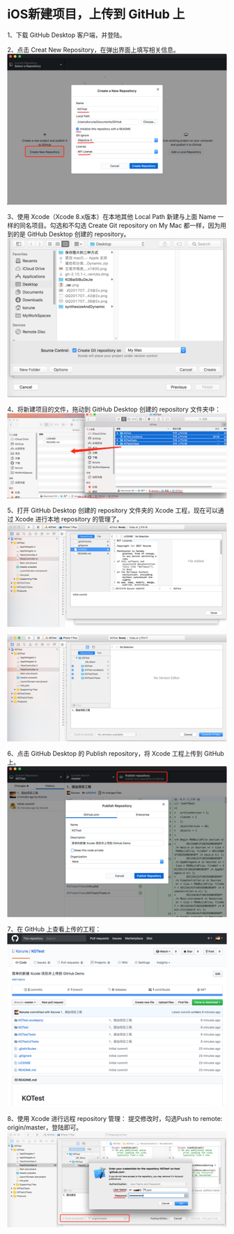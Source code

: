 # iOS新建项目，上传到 GitHub 上
1、下载 GitHub Desktop 客户端，并登陆。

2、点击 Creat New Repository，在弹出界面上填写相关信息。
![Image text](https://raw.githubusercontent.com/Korune/KOTest/master/screenshots/2.png)

3、使用 Xcode（Xcode 8.x版本）在本地其他 Local Path 新建与上面 Name 一样的同名项目。勾选和不勾选 Create Git repository on My Mac 都一样，因为用到的是  GitHub Desktop 创建的 repository。
![Image text](https://raw.githubusercontent.com/Korune/KOTest/master/screenshots/3.png)

4、将新建项目的文件，拖动到 GitHub Desktop 创建的 repository 文件夹中：
![Image text](https://raw.githubusercontent.com/Korune/KOTest/master/screenshots/4.png)

5、打开 GitHub Desktop 创建的 repository 文件夹的 Xcode 工程，现在可以通过 Xcode 进行本地 repository 的管理了。
![Image text](https://raw.githubusercontent.com/Korune/KOTest/master/screenshots/5.1.png)

![Image text](https://raw.githubusercontent.com/Korune/KOTest/master/screenshots/5.2.png)

6、点击 GitHub Desktop 的 Publish repository，将 Xcode 工程上传到 GitHub上。
![Image text](https://raw.githubusercontent.com/Korune/KOTest/master/screenshots/6.png)

7、在 GitHub 上查看上传的工程：
![Image text](https://raw.githubusercontent.com/Korune/KOTest/master/screenshots/7.png)

8、使用 Xcode 进行远程 repository 管理：
提交修改时，勾选Push to remote: origin/master，登陆即可。
![Image text](https://raw.githubusercontent.com/Korune/KOTest/master/screenshots/8.png)

